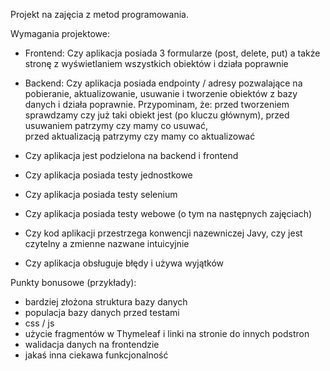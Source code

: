 Projekt na zajęcia z metod programowania.

Wymagania projektowe:
- Frontend: Czy aplikacja posiada 3 formularze (post, delete, put)  a także stronę z wyświetlaniem wszystkich obiektów i działa poprawnie
  
- Backend: Czy aplikacja posiada endpointy / adresy pozwalające na pobieranie, aktualizowanie, usuwanie i tworzenie obiektów z bazy danych i działa poprawnie. Przypominam, że:	
przed tworzeniem sprawdzamy czy już taki obiekt jest (po kluczu głównym),
przed usuwaniem patrzymy czy mamy co usuwać,	
przed aktualizacją patrzymy czy mamy co aktualizować

- Czy aplikacja jest podzielona na backend i frontend
- Czy aplikacja posiada testy jednostkowe
- Czy aplikacja posiada testy selenium
- Czy aplikacja posiada testy webowe (o tym na następnych zajęciach)
- Czy kod aplikacji przestrzega konwencji nazewniczej Javy, czy jest czytelny a zmienne nazwane intuicyjnie
- Czy aplikacja obsługuje błędy i używa wyjątków
 
Punkty bonusowe (przykłady):
- bardziej złożona struktura bazy danych
- populacja bazy danych przed testami
- css / js
- użycie fragmentów w Thymeleaf i linki na stronie do innych podstron
- walidacja danych na frontendzie
- jakaś inna ciekawa funkcjonalność
 
